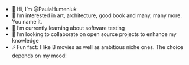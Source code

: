 - 👋 Hi, I’m @PaulaHumeniuk
- 👀 I’m interested in art, architecture, good book and many, many more. You name it.
- 🌱 I’m currently learning about software testing
- 💞️ I’m looking to collaborate on open source projects to enhance my knowledge
- ⚡ Fun fact: I like B movies as well as ambitious niche ones. The choice depends on my mood!

<!---
PaulaHum/PaulaHum is a ✨ special ✨ repository because its `README.md` (this file) appears on your GitHub profile.
You can click the Preview link to take a look at your changes.
--->
